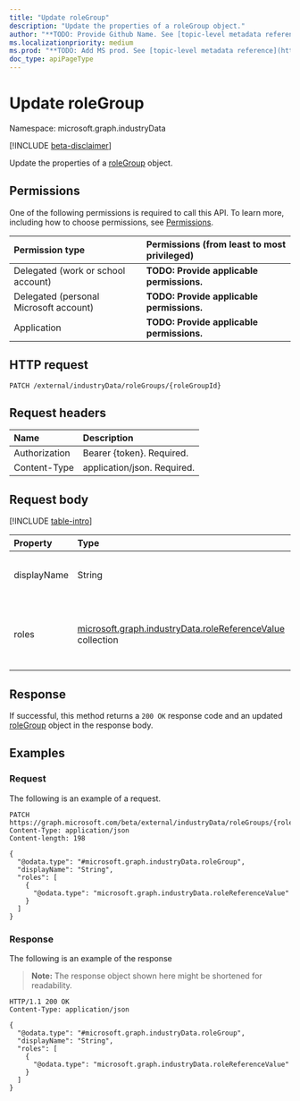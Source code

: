 ```yaml
---
title: "Update roleGroup"
description: "Update the properties of a roleGroup object."
author: "**TODO: Provide Github Name. See [topic-level metadata reference](https://aka.ms/msgo?pagePath=API/Document/Guidelines/Metadata)**"
ms.localizationpriority: medium
ms.prod: "**TODO: Add MS prod. See [topic-level metadata reference](https://aka.ms/msgo?pagePath=API/Document/Guidelines/Metadata)**"
doc_type: apiPageType
---
```


# Update roleGroup
Namespace: microsoft.graph.industryData

[!INCLUDE [beta-disclaimer](../../includes/beta-disclaimer.md)]

Update the properties of a [roleGroup](../resources/industrydata-rolegroup.md) object.

## Permissions
One of the following permissions is required to call this API. To learn more, including how to choose permissions, see [Permissions](/graph/permissions-reference).

|Permission type|Permissions (from least to most privileged)|
|:---|:---|
|Delegated (work or school account)|**TODO: Provide applicable permissions.**|
|Delegated (personal Microsoft account)|**TODO: Provide applicable permissions.**|
|Application|**TODO: Provide applicable permissions.**|

## HTTP request

<!-- {
  "blockType": "ignored"
}
-->
``` http
PATCH /external/industryData/roleGroups/{roleGroupId}
```

## Request headers
|Name|Description|
|:---|:---|
|Authorization|Bearer {token}. Required.|
|Content-Type|application/json. Required.|

## Request body
[!INCLUDE [table-intro](../../includes/update-property-table-intro.md)]


|Property|Type|Description|
|:---|:---|:---|
|displayName|String|The name of the role group. Required.|
|roles|[microsoft.graph.industryData.roleReferenceValue](../resources/industrydata-rolereferencevalue.md) collection|The set of roles included in the role group. Required.|



## Response

If successful, this method returns a `200 OK` response code and an updated [roleGroup](../resources/industrydata-rolegroup.md) object in the response body.

## Examples

### Request
The following is an example of a request.
<!-- {
  "blockType": "request",
  "name": "update_rolegroup"
}
-->
``` http
PATCH https://graph.microsoft.com/beta/external/industryData/roleGroups/{roleGroupId}
Content-Type: application/json
Content-length: 198

{
  "@odata.type": "#microsoft.graph.industryData.roleGroup",
  "displayName": "String",
  "roles": [
    {
      "@odata.type": "microsoft.graph.industryData.roleReferenceValue"
    }
  ]
}
```


### Response
The following is an example of the response
>**Note:** The response object shown here might be shortened for readability.
<!-- {
  "blockType": "response",
  "truncated": true
}
-->
``` http
HTTP/1.1 200 OK
Content-Type: application/json

{
  "@odata.type": "#microsoft.graph.industryData.roleGroup",
  "displayName": "String",
  "roles": [
    {
      "@odata.type": "microsoft.graph.industryData.roleReferenceValue"
    }
  ]
}
```

